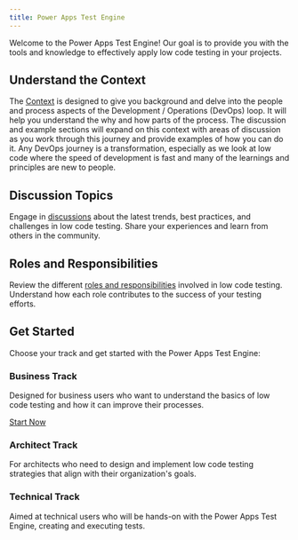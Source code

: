 ```yaml
---
title: Power Apps Test Engine
---
```


Welcome to the Power Apps Test Engine! Our goal is to provide you with the tools and knowledge to effectively apply low code testing in your projects.

## Understand the Context

The [Context](./context/) is designed to give you background and delve into the people and process aspects of the Development / Operations (DevOps) loop. 
It will help you understand the why and how parts of the process. The discussion and example sections will expand on this context with areas of discussion as you work through this journey and provide examples of how you can do it. Any DevOps journey is a transformation, especially as we look at low code where the speed of development is fast and many of the learnings and principles are new to people.

## Discussion Topics
Engage in [discussions](./discussion/) about the latest trends, best practices, and challenges in low code testing. Share your experiences and learn from others in the community.

## Roles and Responsibilities
Review the different [roles and responsibilities](./roles-and-responsibilities/) involved in low code testing. Understand how each role contributes to the success of your testing efforts.

## Get Started
Choose your track and get started with the Power Apps Test Engine:

### Business Track
Designed for business users who want to understand the basics of low code testing and how it can improve their processes.

[Start Now](/PowerApps-TestEngine/context/getting-started-business/)

### Architect Track
For architects who need to design and implement low code testing strategies that align with their organization's goals.

### Technical Track
Aimed at technical users who will be hands-on with the Power Apps Test Engine, creating and executing tests.